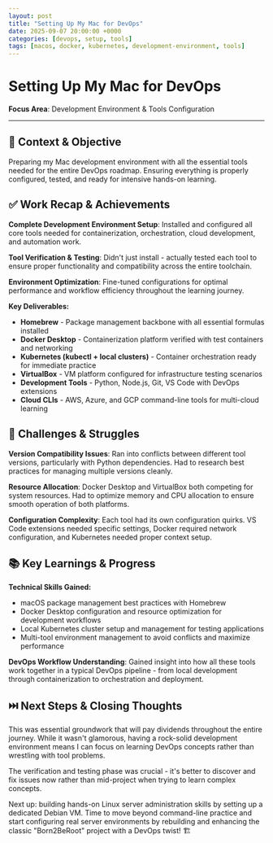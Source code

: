 ```yaml
---
layout: post
title: "Setting Up My Mac for DevOps"
date: 2025-09-07 20:00:00 +0000
categories: [devops, setup, tools]
tags: [macos, docker, kubernetes, development-environment, tools]
---
```


# Setting Up My Mac for DevOps

**Focus Area**: Development Environment & Tools Configuration

---

## 🎯 Context & Objective

Preparing my Mac development environment with all the essential tools needed for the entire DevOps roadmap. Ensuring everything is properly configured, tested, and ready for intensive hands-on learning.

## ✅ Work Recap & Achievements

**Complete Development Environment Setup**: Installed and configured all core tools needed for containerization, orchestration, cloud development, and automation work.

**Tool Verification & Testing**: Didn't just install - actually tested each tool to ensure proper functionality and compatibility across the entire toolchain.

**Environment Optimization**: Fine-tuned configurations for optimal performance and workflow efficiency throughout the learning journey.

**Key Deliverables:**
- **Homebrew** - Package management backbone with all essential formulas installed
- **Docker Desktop** - Containerization platform verified with test containers and networking
- **Kubernetes (kubectl + local clusters)** - Container orchestration ready for immediate practice
- **VirtualBox** - VM platform configured for infrastructure testing scenarios
- **Development Tools** - Python, Node.js, Git, VS Code with DevOps extensions
- **Cloud CLIs** - AWS, Azure, and GCP command-line tools for multi-cloud learning

## 🧗 Challenges & Struggles

**Version Compatibility Issues**: Ran into conflicts between different tool versions, particularly with Python dependencies. Had to research best practices for managing multiple versions cleanly.

**Resource Allocation**: Docker Desktop and VirtualBox both competing for system resources. Had to optimize memory and CPU allocation to ensure smooth operation of both platforms.

**Configuration Complexity**: Each tool had its own configuration quirks. VS Code extensions needed specific settings, Docker required network configuration, and Kubernetes needed proper context setup.

## 📚 Key Learnings & Progress

**Technical Skills Gained:**
- macOS package management best practices with Homebrew
- Docker Desktop configuration and resource optimization for development workflows
- Local Kubernetes cluster setup and management for testing applications
- Multi-tool environment management to avoid conflicts and maximize performance

**DevOps Workflow Understanding**: Gained insight into how all these tools work together in a typical DevOps pipeline - from local development through containerization to orchestration and deployment.

## ⏭️ Next Steps & Closing Thoughts

This was essential groundwork that will pay dividends throughout the entire journey. While it wasn't glamorous, having a rock-solid development environment means I can focus on learning DevOps concepts rather than wrestling with tool problems.

The verification and testing phase was crucial - it's better to discover and fix issues now rather than mid-project when trying to learn complex concepts.

Next up: building hands-on Linux server administration skills by setting up a dedicated Debian VM. Time to move beyond command-line practice and start configuring real server environments by rebuilding and enhancing the classic "Born2BeRoot" project with a DevOps twist! 🏗️